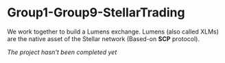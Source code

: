 # Group1-Group9-StellarTrading
We work together to build a Lumens exchange. Lumens (also called XLMs) are the native asset of the Stellar network (Based-on **SCP** protocol).

*The project hasn't been completed yet*
